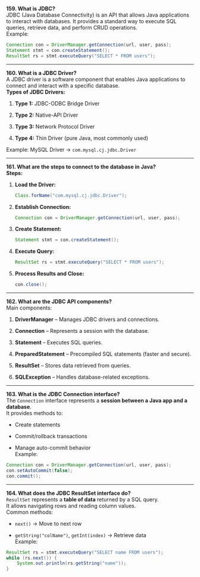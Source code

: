 **159. What is JDBC?**  
JDBC (Java Database Connectivity) is an API that allows Java applications to interact with databases. It provides a standard way to execute SQL queries, retrieve data, and perform CRUD operations.  
Example:

```java
Connection con = DriverManager.getConnection(url, user, pass);
Statement stmt = con.createStatement();
ResultSet rs = stmt.executeQuery("SELECT * FROM users");
```

---

**160. What is a JDBC Driver?**  
A JDBC driver is a software component that enables Java applications to connect and interact with a specific database.  
**Types of JDBC Drivers:**

1. **Type 1:** JDBC-ODBC Bridge Driver
    
2. **Type 2:** Native-API Driver
    
3. **Type 3:** Network Protocol Driver
    
4. **Type 4:** Thin Driver (pure Java, most commonly used)
    

Example: MySQL Driver → `com.mysql.cj.jdbc.Driver`

---

**161. What are the steps to connect to the database in Java?**  
**Steps:**

1. **Load the Driver:**
    
    ```java
    Class.forName("com.mysql.cj.jdbc.Driver");
    ```
    
2. **Establish Connection:**
    
    ```java
    Connection con = DriverManager.getConnection(url, user, pass);
    ```
    
3. **Create Statement:**
    
    ```java
    Statement stmt = con.createStatement();
    ```
    
4. **Execute Query:**
    
    ```java
    ResultSet rs = stmt.executeQuery("SELECT * FROM users");
    ```
    
5. **Process Results and Close:**
    
    ```java
    con.close();
    ```
    

---

**162. What are the JDBC API components?**  
Main components:

1. **DriverManager** – Manages JDBC drivers and connections.
    
2. **Connection** – Represents a session with the database.
    
3. **Statement** – Executes SQL queries.
    
4. **PreparedStatement** – Precompiled SQL statements (faster and secure).
    
5. **ResultSet** – Stores data retrieved from queries.
    
6. **SQLException** – Handles database-related exceptions.
    

---

**163. What is the JDBC Connection interface?**  
The `Connection` interface represents a **session between a Java app and a database**.  
It provides methods to:

- Create statements
    
- Commit/rollback transactions
    
- Manage auto-commit behavior  
    Example:
    

```java
Connection con = DriverManager.getConnection(url, user, pass);
con.setAutoCommit(false);
con.commit();
```

---

**164. What does the JDBC ResultSet interface do?**  
`ResultSet` represents a **table of data** returned by a SQL query.  
It allows navigating rows and reading column values.  
Common methods:

- `next()` → Move to next row
    
- `getString("colName")`, `getInt(index)` → Retrieve data  
    Example:
    

```java
ResultSet rs = stmt.executeQuery("SELECT name FROM users");
while (rs.next()) {
    System.out.println(rs.getString("name"));
}
```